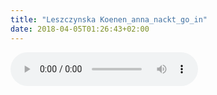 ```yaml
---
title: "Leszczynska Koenen_anna_nackt_go_in"
date: 2018-04-05T01:26:43+02:00
---
```


<audio controls>
	<source src="leszczynska-koenen_anna_nackt_go_in.wav">
	Your browser does not support the audio element
</audio>